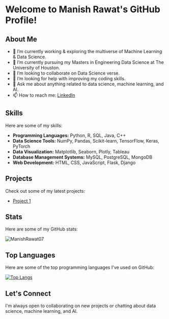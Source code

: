# Welcome to Manish Rawat's GitHub Profile!

## About Me

- 🔭 I’m currently working & exploring the multiverse of Machine Learning & Data Science.
- 🌱 I’m currently pursuing my Masters in Engineering Data Science at The University of Houston.
- 👯 I’m looking to collaborate on Data Science verse.
- 🤔 I’m looking for help with improving my coding skills.
- 💬 Ask me about anything related to data science, machine learning, and AI.
- 📫 How to reach me: [LinkedIn](https://www.linkedin.com/in/manishrawat07/)

## Skills

Here are some of my skills:

- **Programming Languages:** Python, R, SQL, Java, C++
- **Data Science Tools:** NumPy, Pandas, Scikit-learn, TensorFlow, Keras, PyTorch
- **Data Visualization:** Matplotlib, Seaborn, Plotly, Tableau
- **Database Management Systems:** MySQL, PostgreSQL, MongoDB
- **Web Development:** HTML, CSS, JavaScript, Flask, Django

## Projects

Check out some of my latest projects:

- [Project 1](https://github.com/ManishRawat07/PETR6397-Final-Project-Oil-Production-Forecasting-using-Machine-Learning)


## Stats

Here are some of my GitHub stats:

![ManishRawat07](https://github-readme-stats.vercel.app/api?username=ManishRawat07&show_icons=true&theme=merko)


## Top Languages

Here are some of the top programming languages I've used on GitHub:

[![Top Langs](https://github-readme-stats.vercel.app/api/top-langs/?username=ManishRawat07&hide_progress=false)](https://github.com/ManishRawat07/github-readme-stats)

## Let's Connect

I'm always open to collaborating on new projects or chatting about data science, machine learning, and AI.
